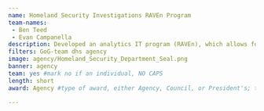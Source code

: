 ```yaml
---
name: Homeland Security Investigations RAVEn Program
team-names: 
 - Ben Teed 
 - Evan Campanella
description: Developed an analytics IT program (RAVEn), which allows for information to be processed and stored quickly from multiple sources. RAVEn has reduced time and taxpayer dollars and has directly improved DHS’ ability to dismantle transnational criminal organizations and protect the nation.
filters: GoG-team dhs agency
image: agency/Homeland_Security_Department_Seal.png
banner: agency
team: yes #mark no if an individual, NO CAPS 
length: short
award: Agency #type of award, either Agency, Council, or President's; this is case sensitive so make sure to match the options listed exactly. This section generates the format of the card

---
```

